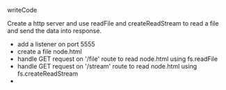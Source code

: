 writeCode

Create a http server and use readFile and createReadStream to read a file and send the data into response. 
- add a listener on port 5555
- create a file node.html
- handle GET request on '/file' route to read node.html using fs.readFile
- handle GET request on '/stream' route to read node.html using fs.createReadStream
- 
